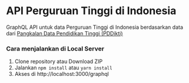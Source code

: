 # API Perguruan Tinggi di Indonesia
GraphQL API untuk data Perguruan Tinggi di Indonesia berdasarkan data dari [Pangkalan Data Pendidikan Tinggi (PDDikti)](https://pddikti.kemdikbud.go.id/pt)

### Cara menjalankan di Local Server
1. Clone repository atau Download ZIP
2. Jalankan `npm install` atau `yarn install`
3. Akses di http://localhost:3000/graphql